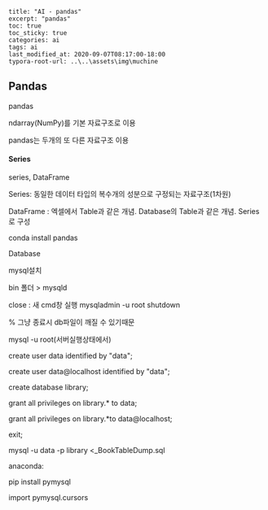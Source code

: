 ```
title: "AI - pandas"
excerpt: "pandas"
toc: true
toc_sticky: true
categories: ai
tags: ai
last_modified_at: 2020-09-07T08:17:00-18:00
typora-root-url: ..\..\assets\img\muchine
```





## Pandas



pandas

ndarray(NumPy)를 기본 자료구조로 이용

pandas는 두개의 또 다른 자료구조 이용



#### Series



series, DataFrame

Series: 동일한 데이터 타입의 복수개의 성분으로 구정되는 자료구조(1차원)

DataFrame : 엑셀에서 Table과 같은 개념. Database의 Table과 같은 개념. Series로 구성

conda install pandas

Database

mysql설치

bin 폴더 > mysqld

close : 새  cmd창 실행 mysqladmin -u root shutdown

% 그냥 종료시 db파일이 깨질 수 있기때문

mysql -u root(서버실행상태에서)

create user data identified by "data";

create user data@localhost identified by "data";

create database library;

grant all privileges on library.* to data;

grant all privileges on library.*to data@localhost;

exit;

mysql -u data -p library <_BookTableDump.sql

anaconda: 

pip install pymysql

import pymysql.cursors